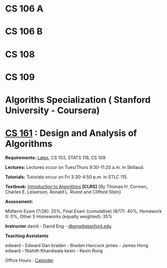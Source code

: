 # CS 106 A
# CS 106 B
# CS 108
# CS 109
# Algoriths Specialization ( Stanford University - Coursera)
# [CS 161](https://cs161-sum18.github.io/index.html) : Design and Analysis of Algorithms

<b>Requirements:</b> [Latex](https://cs161-sum18.github.io/resources.html), CS 103, STATS 116, CS 109

<b>Lectures: </b> Lectures occur on Tues/Thurs 9:30-11:20 a.m. in Skillaud.

<b>Tutorials:</b> Tutorials occur on Fri 3:30-4:50 p.m. in STLC 115.

<b>Textbook:</b> [Introduction to Algorithms](https://mitpress.mit.edu/books/introduction-algorithms-third-edition) <b>[CLRS]</b> {By Thomas H. Cormen, Charles E. Leiserson, Ronald L. Rivest and Clifford Stein}


<b>Assessment:</b> 

Midterm Exam (7/26): 25%, Final Exam (cumulative) (8/17): 40%, Homework 0: 0%, Other 5 Homeworks (equally weighted): 35%

<b>Instructor</b>
david - David Eng - dkeng@stanford.edu

<b>Teaching Assistants</b>

edward - Edward Gan
braden - Braden Hancock
james - James Hong
edward - Nishith Khandwala
kexin - Kexin Rong

Office Hours : [Calender](https://cs161-sum18.github.io/index.html)
